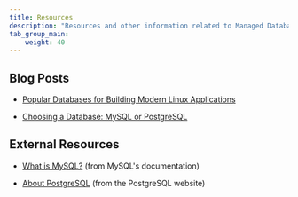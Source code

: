```yaml
---
title: Resources
description: "Resources and other information related to Managed Databases including videos, blog posts, community posts, and press releases."
tab_group_main:
    weight: 40
---
```


## Blog Posts

- [Popular Databases for Building Modern Linux Applications](https://www.linode.com/blog/databases/popular-databases-for-building-modern-linux-applications/)

- [Choosing a Database: MySQL or PostgreSQL](https://www.linode.com/blog/databases/choosing-a-database-mysql-or-postgresql/)

## External Resources

- [What is MySQL?](https://dev.mysql.com/doc/refman/8.0/en/what-is-mysql.html) (from MySQL's documentation)

- [About PostgreSQL](https://www.postgresql.org/about/) (from the PostgreSQL website)